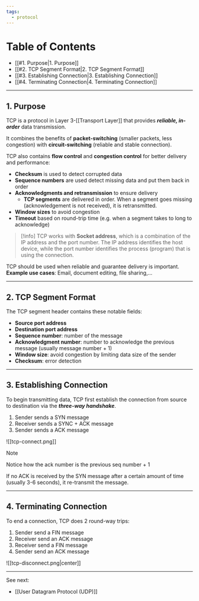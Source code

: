 ```yaml
---
tags:
  - protocol
---
```

# Table of Contents

- [[#1. Purpose|1. Purpose]]
- [[#2. TCP Segment Format|2. TCP Segment Format]]
- [[#3. Establishing Connection|3. Establishing Connection]]
- [[#4. Terminating Connection|4. Terminating Connection]]

---
## 1. Purpose

TCP is a protocol in Layer 3-[[Transport Layer]] that provides ***reliable, in-order*** data transmission.

It combines the benefits of **packet-switching** (smaller packets, less congestion) with **circuit-switching** (reliable and stable connection).

TCP also contains **flow control** and **congestion control** for better delivery and performance:

- **Checksum** is used to detect corrupted data
- **Sequence numbers** are used detect missing data and put them back in order
- **Acknowledgments and retransmission** to ensure delivery
	- **TCP segments** are delivered in order. When a segment goes missing (acknowledgement is not received), it is retransmitted.
- **Window sizes** to avoid congestion
- **Timeout** based on round-trip time (e.g. when a segment takes to long to acknowledge)

>[!info]
>TCP works with **Socket address**, which is a combination of the IP address and the port number. The IP address identifies the host device, while the port number identifies the process (program) that is using the connection.

TCP should be used when reliable and guarantee delivery is important.
**Example use cases**: Email, document editing, file sharing,...

---
## 2. TCP Segment Format

The TCP segment header contains these notable fields:
- **Source port address**
- **Destination port address**
- **Sequence number**: number of the message
- **Acknowledgment number**: number to acknowledge the previous message (usually message number + 1)
- **Window size**: avoid congestion by limiting data size of the sender
- **Checksum**: error detection

---
## 3. Establishing Connection

To begin transmitting data, TCP first establish the connection from source to destination via the ***three-way handshake***.

1. Sender sends a SYN message
2. Receiver sends a SYNC + ACK message
3. Sender sends a ACK message

![[tcp-connect.png]]

>[!note]
>Notice how the ack number is the previous seq number + 1

If no ACK is received by the SYN message after a certain amount of time (usually 3-6 seconds), it re-transmit the message.

---
## 4. Terminating Connection

To end a connection, TCP does 2 round-way trips:
1. Sender send a FIN message
2. Receiver send an ACK message
3. Receiver send a FIN message
4. Sender send an ACK message

![[tcp-disconnect.png|center]]

---
See next:
- [[User Datagram Protocol (UDP)]]